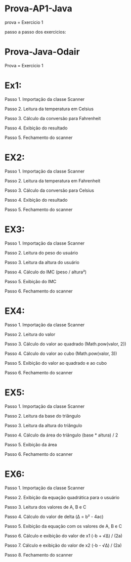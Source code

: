 # Prova-AP1-Java

prova = Exercicio 1

passo a passo dos exercicios:

# Prova-Java-Odair

Prova = Exercicio 1
# Ex1: 
Passo 1. Importação da classe Scanner

Passo 2. Leitura da temperatura em Celsius

Passo 3. Cálculo da conversão para Fahrenheit

Passo 4. Exibição do resultado

Passo 5. Fechamento do scanner

# EX2:
Passo 1. Importação da classe Scanner

Passo 2. Leitura da temperatura em Fahrenheit

Passo 3. Cálculo da conversão para Celsius

Passo 4. Exibição do resultado

Passo 5. Fechamento do scanner

# EX3:
Passo 1. Importação da classe Scanner

Passo 2. Leitura do peso do usuário

Passo 3. Leitura da altura do usuário

Passo 4. Cálculo do IMC (peso / altura²)

Passo 5. Exibição do IMC

Passo 6. Fechamento do scanner

# EX4:
Passo 1. Importação da classe Scanner

Passo 2. Leitura do valor

Passo 3. Cálculo do valor ao quadrado (Math.pow(valor, 2))

Passo 4. Cálculo do valor ao cubo (Math.pow(valor, 3))

Passo 5. Exibição do valor ao quadrado e ao cubo

Passo 6. Fechamento do scanner

# EX5:
Passo 1. Importação da classe Scanner

Passo 2. Leitura da base do triângulo

Passo 3. Leitura da altura do triângulo

Passo 4. Cálculo da área do triângulo (base * altura) / 2

Passo 5. Exibição da área

Passo 6. Fechamento do scanner

# EX6:
Passo 1. Importação da classe Scanner

Passo 2. Exibição da equação quadrática para o usuário

Passo 3. Leitura dos valores de A, B e C

Passo 4. Cálculo do valor de delta (Δ = b² - 4ac)

Passo 5. Exibição da equação com os valores de A, B e C

Passo 6. Cálculo e exibição do valor de x1 (-b + √Δ) / (2a)

Passo 7. Cálculo e exibição do valor de x2 (-b - √Δ) / (2a)

Passo 8. Fechamento do scanner

